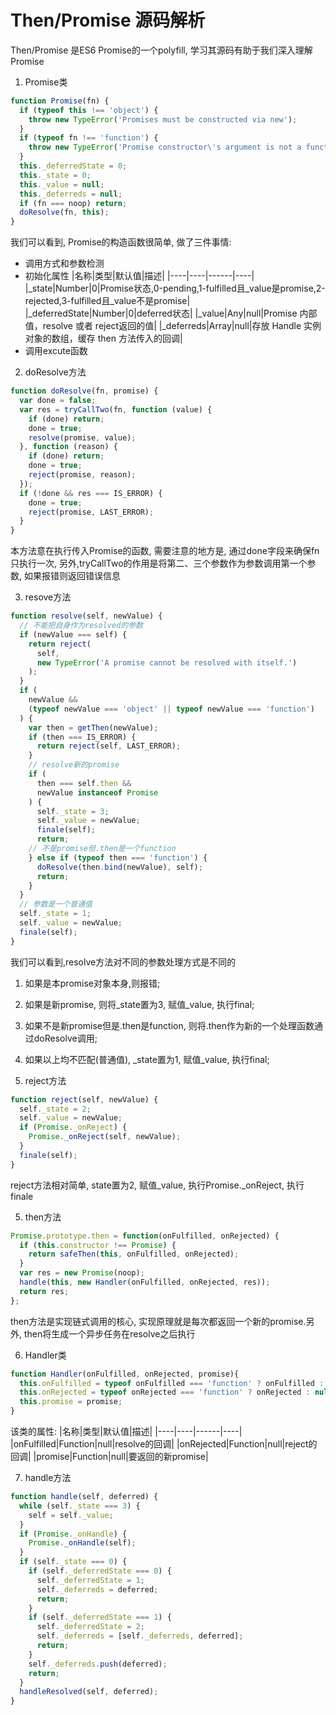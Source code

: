 # Then/Promise 源码解析
Then/Promise 是ES6 Promise的一个polyfill, 学习其源码有助于我们深入理解Promise

1. Promise类
```javascript
function Promise(fn) {
  if (typeof this !== 'object') {
    throw new TypeError('Promises must be constructed via new');
  }
  if (typeof fn !== 'function') {
    throw new TypeError('Promise constructor\'s argument is not a function');
  }
  this._deferredState = 0;
  this._state = 0;
  this._value = null;
  this._deferreds = null;
  if (fn === noop) return;
  doResolve(fn, this);
}
```
我们可以看到, Promise的构造函数很简单, 做了三件事情:
- 调用方式和参数检测
- 初始化属性
|名称|类型|默认值|描述|
|----|----|------|----|
|_state|Number|0|Promise状态,0-pending,1-fulfilled且_value是promise,2-rejected,3-fulfilled且_value不是promise|
|_deferredState|Number|0|deferred状态|
|_value|Any|null|Promise 内部值，resolve 或者 reject返回的值|
|_deferreds|Array|null|存放 Handle 实例对象的数组，缓存 then 方法传入的回调|
- 调用excute函数

2. doResolve方法
```javascript
function doResolve(fn, promise) {
  var done = false;
  var res = tryCallTwo(fn, function (value) {
    if (done) return;
    done = true;
    resolve(promise, value);
  }, function (reason) {
    if (done) return;
    done = true;
    reject(promise, reason);
  });
  if (!done && res === IS_ERROR) {
    done = true;
    reject(promise, LAST_ERROR);
  }
}
```
本方法意在执行传入Promise的函数,
需要注意的地方是, 通过done字段来确保fn只执行一次,
另外,tryCallTwo的作用是将第二、三个参数作为参数调用第一个参数, 如果报错则返回错误信息

3. resove方法
```javascript
function resolve(self, newValue) {
  // 不能把自身作为resolved的参数
  if (newValue === self) {
    return reject(
      self,
      new TypeError('A promise cannot be resolved with itself.')
    );
  }
  if (
    newValue &&
    (typeof newValue === 'object' || typeof newValue === 'function')
  ) {
    var then = getThen(newValue);
    if (then === IS_ERROR) {
      return reject(self, LAST_ERROR);
    }
    // resolve新的promise
    if (
      then === self.then &&
      newValue instanceof Promise
    ) {
      self._state = 3;
      self._value = newValue;
      finale(self);
      return;
    // 不是promise但.then是一个function  
    } else if (typeof then === 'function') {
      doResolve(then.bind(newValue), self);
      return;
    }
  }
  // 参数是一个普通值
  self._state = 1;
  self._value = newValue;
  finale(self);
}
```
我们可以看到,resolve方法对不同的参数处理方式是不同的
  1. 如果是本promise对象本身,则报错;
  2. 如果是新promise, 则将_state置为3, 赋值_value, 执行final;
  3. 如果不是新promise但是.then是function, 则将.then作为新的一个处理函数通过doResolve调用;
  4. 如果以上均不匹配(普通值), \_state置为1, 赋值_value, 执行final;

4. reject方法
```javascript
function reject(self, newValue) {
  self._state = 2;
  self._value = newValue;
  if (Promise._onReject) {
    Promise._onReject(self, newValue);
  }
  finale(self);
}
```
reject方法相对简单, state置为2, 赋值_value, 执行Promise._onReject, 执行finale

5. then方法
```javascript
Promise.prototype.then = function(onFulfilled, onRejected) {
  if (this.constructor !== Promise) {
    return safeThen(this, onFulfilled, onRejected);
  }
  var res = new Promise(noop);
  handle(this, new Handler(onFulfilled, onRejected, res));
  return res;
};
```
then方法是实现链式调用的核心, 实现原理就是每次都返回一个新的promise.另外, then将生成一个异步任务在resolve之后执行

6. Handler类
```javascript
function Handler(onFulfilled, onRejected, promise){
  this.onFulfilled = typeof onFulfilled === 'function' ? onFulfilled : null;
  this.onRejected = typeof onRejected === 'function' ? onRejected : null;
  this.promise = promise;
}
```
该类的属性:
|名称|类型|默认值|描述|
|----|----|------|----|
|onFulfilled|Function|null|resolve的回调|
|onRejected|Function|null|reject的回调|
|promise|Function|null|要返回的新promise|

7. handle方法
```javascript
function handle(self, deferred) {
  while (self._state === 3) {
    self = self._value;
  }
  if (Promise._onHandle) {
    Promise._onHandle(self);
  }
  if (self._state === 0) {
    if (self._deferredState === 0) {
      self._deferredState = 1;
      self._deferreds = deferred;
      return;
    }
    if (self._deferredState === 1) {
      self._deferredState = 2;
      self._deferreds = [self._deferreds, deferred];
      return;
    }
    self._deferreds.push(deferred);
    return;
  }
  handleResolved(self, deferred);
}
```
